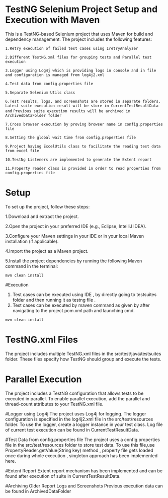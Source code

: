 # TestNG Selenium Project Setup and Execution with Maven
This is a TestNG-based Selenium project that uses Maven for build and dependency management. The project includes the following features:

`1.Retry execution of failed test cases using IretryAnalyzer`

`2.Different TestNG.xml files for grouping tests and Parallel test execution`

`3.Logger using Log4j which is providing logs in console and in file and configuration is managed from log4j2.xml`

`4.Test data from config.properties file`

`5.Separate Selenium Utils class`

`6.Test results, logs, and screenshots are stored in separate folders. Latest suite execution result will be store in CurrentTestResultData and`
`Previous suite execution results will be archived in ArchivedDataFolder folder`

`7.Cross browser execution by proving browser name in config.properties file`

`8.Setting the global wait time from config.properties file`

`9.Project having ExcelUtils class to facilitate the reading test data from excel file`

`10.TestNg Listeners are implemented to generate the Extent report`

`11.Property reader class is provided in order to read properties from config.properties file`

# Setup
To set up the project, follow these steps:

1.Download and extract the project.

2.Open the project in your preferred IDE (e.g., Eclipse, IntelliJ IDEA).

3.Configure your Maven settings in your IDE or in your local Maven installation (if applicable).

4.Import the project as a Maven project.

5.Install the project dependencies by running the following Maven command in the terminal:

`mvn clean install`

#Execution

1. Test cases can be executed using IDE , by directly going to testsuites folder and then running it as testng file .
2. Test cases can be executed by maven command as given by after navigating to the project pom.xml path and launching cmd.

`mvn clean install`

# TestNG.xml Files
The project includes multiple TestNG.xml files in the src\test\java\testsuites folder. These files specify how TestNG should group and execute the tests. 

# Parallel Execution
The project includes a TestNG configuration that allows tests to be executed in parallel. To enable parallel execution, add the parallel and thread-count attributes to your TestNG.xml file.

#Logger using Log4j
The project uses Log4j for logging. The logger configuration is specified in the log4j2.xml file in the src/test/resources folder. To use the logger, create a logger instance in your test class.
Log file of current test execution can be found in CurrentTestResultData.

#Test Data from config.properties file
The project uses a config.properties file in the src/test/resources folder to store test data. To use this file,use PropertyReader.getValue(String key) method , property file gets loaded once during whole execution , singleton approach has been implemented here.

#Extent Report
Extent report mechanism has been implemented and can be found after execution of suite in CurrentTestResultData.

#Archiving Older Report Logs and Screenshots
Previous execution data can be found in ArchivedDataFolder

